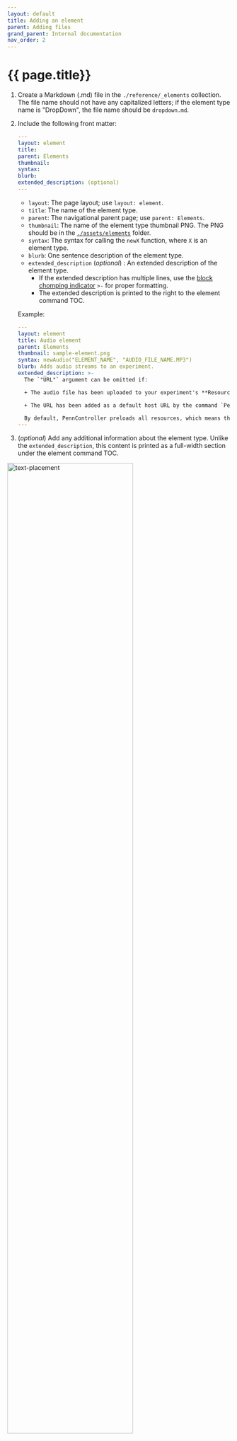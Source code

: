 ```yaml
---
layout: default
title: Adding an element
parent: Adding files
grand_parent: Internal documentation
nav_order: 2
---
```


# {{ page.title}}

1. Create a Markdown (.md) file in the `./reference/_elements` collection. The file name should not have any capitalized letters; if the element type name is "DropDown", the file name should be `dropdown.md`.
2. Include the following front matter:
    ```yaml
    ---
    layout: element
    title: 
    parent: Elements
    thumbnail: 
    syntax: 
    blurb: 
    extended_description: (optional)
    ---
    ```
    
    + `layout`: The page layout; use `layout: element`.
    + `title`: The name of the element type.
    + `parent`: The navigational parent page; use `parent: Elements`.
    + `thumbnail`: The name of the element type thumbnail PNG. The PNG should be in the [`./assets/elements`]({{site.baseurl}}/internal/director-structure/assets#elements) folder.
    + `syntax`: The syntax for calling the `newX` function, where `X` is an element type. 
    + `blurb`: One sentence description of the element type. 
    + `extended_description` (*optional*) : An extended description of the element type. 
      + If the extended description has multiple lines, use the [block chomping indicator](https://yaml-multiline.info/) `>-` for proper formatting.
      + The extended description is printed to the right to the element command TOC.

    Example:
    ```yaml
    ---
    layout: element
    title: Audio element
    parent: Elements
    thumbnail: sample-element.png
    syntax: newAudio("ELEMENT_NAME", "AUDIO_FILE_NAME.MP3")
    blurb: Adds audio streams to an experiment.
    extended_description: >-   
      The `"URL"` argument can be omitted if:

      + The audio file has been uploaded to your experiment's **Resource** folder; or

      + The URL has been added as a default host URL by the command `PennController.AddHost`.

      By default, PennController preloads all resources, which means that an experiment will not start until the audio stream is stored in the browser’s cache. For more information on audio streams, see [*HTML Audio*](https://www.w3schools.com/html/html5_audio.asp).
    ---
    ```
3. (*optional*) Add any additional information about the element type. Unlike the `extended_description`, this content is printed as a full-width section under the element command TOC. 
  <img class="d-block mx-auto" src="{% link assets/images/add-elements.png %}" alt="text-placement" width="75%" height="auto">

4. Add an example of the element type:
    ````markdown
    ## Example
    ```javascript
    // example
    ```
    ````
    + "Example" should be a heading level two.
    + Add `javascript` to the opening code fence for JavaScript syntax highlighting.



